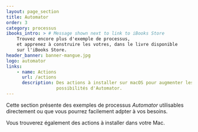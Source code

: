 ```yaml
---
layout: page_section
title: Automator
order: 3
category: processus
ibooks_intro: > # Message shown next to link to iBooks Store
    Trouvez encore plus d'exemple de processus, 
    et apprenez à construire les votres, dans le livre disponible 
    sur l'iBooks Store.
header_banner: banner-mangue.jpg
logo: automator
links:
    - name: Actions
      url: /actions
      description: Des actions à installer sur macOS pour augmenter les
                   possibilités d'Automator.
---
```


Cette section présente des exemples de processus _Automator_
utilisables directement ou que vous pourrez facilement adpter à vos besoins.

Vous trouverez également des actions à installer dans votre Mac.
